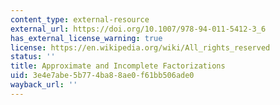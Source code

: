 ```yaml
---
content_type: external-resource
external_url: https://doi.org/10.1007/978-94-011-5412-3_6
has_external_license_warning: true
license: https://en.wikipedia.org/wiki/All_rights_reserved
status: ''
title: Approximate and Incomplete Factorizations
uid: 3e4e7abe-5b77-4ba8-8ae0-f61bb506ade0
wayback_url: ''
---
```

